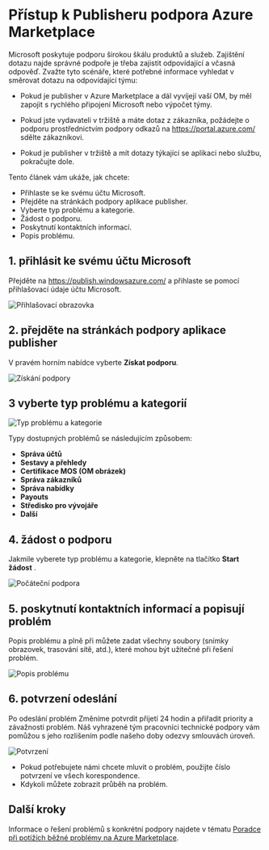 <properties
   pageTitle="Přístup k Publisheru podpora Azure Marketplace | Microsoft Azure"
   description="Jak získat přístup a odesílat žádosti o podpoře aplikace publisher pro Azure Marketplace"
   services="marketplace-publishing"
   documentationCenter="na"
   authors="v-jeana"
   manager="lakoch"
   editor=""/>

<tags
   ms.service="marketplace"
   ms.devlang="na"
   ms.topic="article"
   ms.tgt_pltfrm="na"
   ms.workload="na"
   ms.date="12/06/2015"
   ms.author="v-jeana; hascipio"/>


# <a name="accessing-publisher-support-for-the-azure-marketplace"></a>Přístup k Publisheru podpora Azure Marketplace

Microsoft poskytuje podporu širokou škálu produktů a služeb. Zajištění dotazu najde správné podpoře je třeba zajistit odpovídající a včasná odpověď. Zvažte tyto scénáře, které potřebné informace vyhledat v směrovat dotazu na odpovídající týmu:

- Pokud je publisher v Azure Marketplace a dál vyvíjejí vaší OM, by měl zapojit s rychlého připojení Microsoft nebo výpočet týmy.

- Pokud jste vydavateli v tržiště a máte dotaz z zákazníka, požádejte o podporu prostřednictvím podpory odkazů na https://portal.azure.com/ sdělte zákazníkovi.

- Pokud je publisher v tržiště a mít dotazy týkající se aplikaci nebo službu, pokračujte dole.

Tento článek vám ukáže, jak chcete:

- Přihlaste se ke svému účtu Microsoft.
- Přejděte na stránkách podpory aplikace publisher.
- Vyberte typ problému a kategorie.
- Žádost o podporu.
- Poskytnutí kontaktních informací.
- Popis problému.

## <a name="1-sign-in-to-your-microsoft-account"></a>1. přihlásit ke svému účtu Microsoft

Přejděte na https://publish.windowsazure.com/ a přihlaste se pomocí přihlašovací údaje účtu Microsoft.

  ![Přihlašovací obrazovka][1]

## <a name="2-navigate-to-the-publisher-support-pages"></a>2. přejděte na stránkách podpory aplikace publisher

V pravém horním nabídce vyberte **Získat podporu**.

  ![Získání podpory][2]

## <a name="3-select-the-problem-type-and-category"></a>3 vyberte typ problému a kategorií

![Typ problému a kategorie][3]

Typy dostupných problémů se následujícím způsobem:

  - **Správa účtů**
  - **Sestavy a přehledy**
  - **Certifikace MOS (OM obrázek)**
  - **Správa zákazníků**
  - **Správa nabídky**
  - **Payouts**
  - **Středisko pro vývojáře**
  - **Další**

## <a name="4-request-support"></a>4. žádost o podporu

Jakmile vyberete typ problému a kategorie, klepněte na tlačítko **Start žádost** .

![Počáteční podpora][4]

## <a name="5-provide-contact-information-and-describe-the-problem"></a>5. poskytnutí kontaktních informací a popisují problém

Popis problému a plně při můžete zadat všechny soubory (snímky obrazovek, trasování sítě, atd.), které mohou být užitečné při řešení problém.

![Popis problému][5]

## <a name="6-submission-confirmation"></a>6. potvrzení odeslání

Po odeslání problém Změníme potvrdit přijetí 24 hodin a přiřadit priority a závažnosti problém. Náš vyhrazené tým pracovníci technické podpory vám pomůžou s jeho rozlišením podle našeho doby odezvy smlouvách úroveň.

![Potvrzení][6]
+ Pokud potřebujete námi chcete mluvit o problém, použijte číslo potvrzení ve všech korespondence.
+ Kdykoli můžete zobrazit průběh na problém.

## <a name="next-steps"></a>Další kroky

Informace o řešení problémů s konkrétní podpory najdete v tématu [Poradce při potížích běžné problémy na Azure Marketplace](marketplace-publishing-support-common-issues.md).

[1]: ./media/marketplace-publishing-get-publisher-support/step1.png
[2]: ./media/marketplace-publishing-get-publisher-support/step2.png
[3]: ./media/marketplace-publishing-get-publisher-support/step3.png
[4]: ./media/marketplace-publishing-get-publisher-support/step4.png
[5]: ./media/marketplace-publishing-get-publisher-support/step5.png
[6]: ./media/marketplace-publishing-get-publisher-support/step6.png
